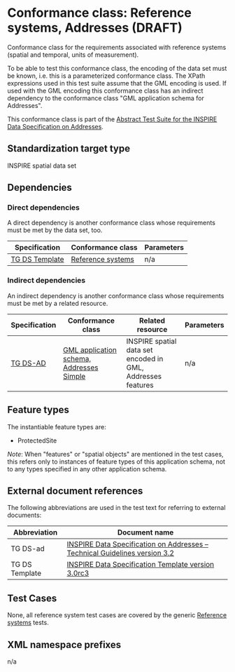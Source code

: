 # Conformance class: Reference systems, Addresses (DRAFT)

Conformance class for the requirements associated with reference systems (spatial and temporal, units of measurement).

To be able to test this conformance class, the encoding of the data set must be known, i.e. this is a parameterized conformance class. The XPath expressions used in this test suite assume that the GML encoding is used. If used with the GML encoding this conformance class has an indirect dependency to the conformance class "GML application schema for Addresses".

This conformance class is part of the [Abstract Test Suite for the INSPIRE Data Specification on Addresses](http://inspire.ec.europa.eu/id/ats/data-ad/3.2).

## Standardization target type

INSPIRE spatial data set

## Dependencies

### Direct dependencies

A direct dependency is another conformance class whose requirements must be met by the data set, too.

| Specification | Conformance class | Parameters | 
| ------------- | ----------------- | ---------- |
| [TG DS Template](http://inspire.ec.europa.eu/id/ats/data-ad/3.2/ad-rs/README#ref_TG_DS_tmpl) | [Reference systems](http://inspire.ec.europa.eu/id/ats/data/3.0rc3/reference-systems) | n/a |

### Indirect dependencies

An indirect dependency is another conformance class whose requirements must be met by a related resource.

| Specification | Conformance class | Related resource | Parameters |
| ------------- | ----------------- | ---------------- | ---------- |
| [TG DS-AD](http://inspire.ec.europa.eu/id/ats/data-ad/3.2/ad-rs/README#ref_TG_DS_ad) | [GML application schema, Addresses Simple](http://inspire.ec.europa.eu/id/ats/data-ad/3.2/ad-gml) | INSPIRE spatial data set encoded in GML, Addresses features | n/a |
 
## Feature types <a name="feature-types"></a>

The instantiable feature types are:
 
* ProtectedSite
 
*Note*: When "features" or "spatial objects" are mentioned in the test cases, this refers only to instances of feature types of this application schema, not to any types specified in any other application schema.

## External document references

The following abbreviations are used in the test text for referring to external documents:

Abbreviation                     | Document name
-------------------------------- | --------------------------------------------------
TG DS-ad <a name="ref_TG_DS_AD"></a>   | [INSPIRE Data Specification on Addresses – Technical Guidelines version 3.2](http://inspire.ec.europa.eu/documents/Data_Specifications/INSPIRE_DataSpecification_AD_v3.2.pdf)
TG DS Template <a name="ref_TG_DS_tmpl"></a>   | [INSPIRE Data Specification Template version 3.0rc3](http://inspire.jrc.ec.europa.eu/documents/Data_Specifications/INSPIRE_DataSpecification_Template_v3.0rc3.pdf)

## Test Cases

None, all reference system test cases are covered by the generic [Reference systems](http://inspire.ec.europa.eu/id/ats/data/3.0rc3/reference-systems) tests.

## XML namespace prefixes <a name="namespaces"></a>

n/a